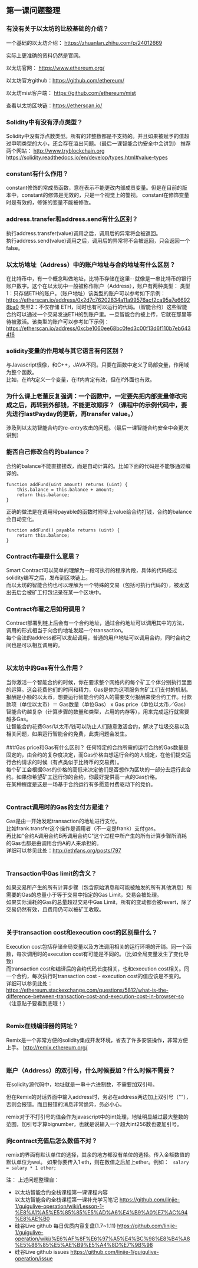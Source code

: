 ## 第一课问题整理

### 有没有关于以太坊的比较基础的介绍？

一个基础的以太坊介绍：	https://zhuanlan.zhihu.com/p/24012669	

实际上更准确的资料仍然是官网。

以太坊官网：	https://www.ethereum.org/	

以太坊官方github：https://github.com/ethereum/	

以太坊mist客户端：	https://github.com/ethereum/mist	

查看以太坊区块链：https://etherscan.io/	

### Solidity中有没有浮点类型？
Solidity中没有浮点数类型。所有的非整数都是不支持的。并且如果被赋予的值超过申明类型的大小，还会存在溢出问题。（最后一课智能合约安全中会讲到）
推荐两个网站：
http://www.tryblockchain.org 
https://solidity.readthedocs.io/en/develop/types.html#value-types 

### constant有什么作用？	
constant修饰的常成员函数，意在表示不能更改内部成员变量。但是在目前的版本中，constant的修饰是无效的，只是一个视觉上的警视。
constant在修饰变量时是有效的，修饰的变量不能被修改。

### address.transfer和address.send有什么区别？
执行address.transfer(value)调用之后，调用后的异常将会被返回。	
执行address.send(value)调用之后，调用后的异常将不会被返回，只会返回一个false。	

### 以太坊地址（Address）中的账户地址与合约地址有什么区别？	
在比特币中，有一个概念叫做地址，比特币存储在这里--就像是一串比特币的银行账户数字。这个在以太坊中一般被称作账户（Address），账户有两种类型：
类型1：只存储ETH的账户。（账户地址）该类型的账户可以参考如下示例：				https://etherscan.io/address/0x2d7c76202834a11a99576acf2ca95a7e66928ba0	
类型2：不仅存储 ETH，同时也有可以运行的代码。（智能合约）这些智能合约可以通过一个交易发送ETH的到账户里。一旦智能合约被上传，它就在那里等待被激活。该类型的账户可以参考如下示例：	
https://etherscan.io/address/0xcbe1060ee68bc0fed3c00f13d6f110b7eb6434f6	
​				
### solidity变量的作用域与其它语言有何区别？
与Javascript很像，和C++，JAVA不同。只要在函数中定义了局部变量，作用域为整个函数。	
比如，在if内定义一个变量，在if内肯定有效，但在if外面也有效。
​				
### 为什么课上老董反复强调：一个函数中，一定要先把内部变量修改完成之后，再转到外部钱，不能更改顺序？（课程中的示例代码中，要先进行lastPayday的更新，再transfer value。）	
涉及到以太坊智能合约的re-entry攻击的问题。（最后一课智能合约安全中会更次讲到）	
​				
### 能否自己修改合约的balance？
合约的balance不能直接接改，而是自动计算的。比如下面的代码是不能够通过编译的。	
```
function addFund(uint amount) returns (uint) {	
	this.balance = this.balance + amount;
	return this.balance;
}
```
正确的做法是在调用带payable的函数时附带上value给合约打钱，合约的balance会自动变化。	
```
function addFund() payable returns (uint) {	
	return this.balance;
}	
```

### Contract布署是什么意思？	
Smart Contract可以简单的理解为一段可执行的程序片段，具体的代码经过solidity编写之后，发布到区块链上。	
而以太坊的智能合约也可以理解为一个特殊的交易（包括可执行代码的），被发送出去后会被矿工打包记录在某一个区块中。	
​				
### Contract布署之后如何调用？
Contract部署到链上后会有一个合约地址，通过合约地址可以调用其中的方法，调用的形式相当于向合约地址发起一个transaction。	
每个合法的address都可以发起调用，普通的用户地址可以调用合约，同时合约之间也是可以相互调用的。	
​				
### 以太坊中的Gas有什么作用？
当你激活一个智能合约的时候，你在要求整个网络内的每个矿工个体分别执行里面的运算。这会花费他们的时间和精力，Gas是你为这项服务向矿工们支付的机制。	
报酬是小额的以太币，想要运行智能合约的人的需要支付报酬来使合约工作。付款款项（单位以太币）＝ Gas数量（单位Gas） x Gas price（单位以太币／Gas）	
智能合约越复杂（计算步骤的数量和类型，占用的内存等），用来完成运行就需要越多Gas。	
让智能合约花费Gas/以太币/钱可以防止人们随意激活合约，解决了垃圾交易以及相关问题，如果运行智能合约免费，此类问题会发生。	
​				
###Gas price和Gas有什么区别？
任何特定的合约所需的运行合约的Gas数量是固定的，由合约的复杂度决定，而Gas价格由想运行合约的人规定，在他们提交运行合约请求的时候（有点类似于比特币的交易费）。	
每个矿工会根据Gas的价格的高低来决定他们是否想作为区块的一部分去运行此合约。如果你希望矿工运行你的合约，你最好提供高一点的Gas价格。	
在某种程度是这是一场基于合约运行有多愿意付费驱动下的竞价。	
​				
### Contract调用时的Gas的支付方是谁？
Gas是由一开始发起transaction的地址进行支付。	
比如frank.transfer这个操作是调用者（不一定是frank）支付gas。	
再比如"合约A调用合约B再调用合约C"这个过程中所产生的所有计算步骤所消耗的Gas也都是由调用合约A的人来承担的。	
详细可以参见此处：http://ethfans.org/posts/797	
​				
### Transaction中Gas limit的含义？
如果交易所产生的所有计算步骤（包含原始消息和可能被触发的所有其他消息）所需要的Gas的总量小于等于交易中指定的Gas Limit，交易会被处理。	
如果实际消耗的Gas的总量超过交易中Gas Limit，所有的变动都会被revert，除了交易仍然有效，且费用仍可以被矿工收取。	
​				
### 关于transaction cost和execution cost的区别是什么？
Execution cost包括存储全局变量以及方法调用相关的运行环境的开销。同一个函数，每次调用时的execution cost有可能是不同的。（比如全局变量发生了变化导致）	
而transaction cost和编译后的合约代码长度相关，也和execution cost相关。同一个合约，每次执行时transaction cost - execution cost的值应该是不变的。 	
详细可以参见此处：https://ethereum.stackexchange.com/questions/5812/what-is-the-difference-between-transaction-cost-and-execution-cost-in-browser-so	
（注意贴子要看到底哦！）	
​				
### Remix在线编译器的网址？
Remix是一个非常方便的solidity集成开发环境，省去了许多安装操作，非常方便上手。
http://remix.ethereum.org/	
​	

### 账户（Address）的双引号，什么时候要加？什么时候不需要？	
在solidity源代码中，地址就是一串十六进制数，不需要加双引号。

但在Remix的对话界面中输入address时，务必在address两边加上双引号（""），否则会报错。而且报错的消息非常诡异，务必小心。

remix对于不打引号的值会作为javascript中的int处理，地址明显越过最大整数的范围，加引号才算bignumber，也就是说输入一个超大int256数也要加引号。

### 向contract充值后怎么数值不对？
remix的界面有默认单位的选择，其余的地方都没有单位的选择。传入金额数值的默认单位为wei。
如果你要传入1 eth，则在数值之后加上ether。例如：
``` salary = salary * 1 ether;```


注：
上述问题整理自：
* 以太坊智能合约全栈课程第一课课程内容		
	 以太坊智能合约全栈课程第一课补充学习笔记	https://github.com/linjie-1/guigulive-operation/wiki/Lesson-1-%E8%A1%A5%E5%85%85%E5%AD%A6%E4%B9%A0%E7%AC%94%E8%AE%B0		
* 硅谷Live github 每日优质内容复盘(1.7~1.11) https://github.com/linjie-1/guigulive-operation/wiki/%E6%AF%8F%E6%97%A5%E4%BC%98%E8%B4%A8%E5%86%85%E5%AE%B9%E5%A4%8D%E7%9B%98
* 硅谷Live github issues https://github.com/linjie-1/guigulive-operation/issue
